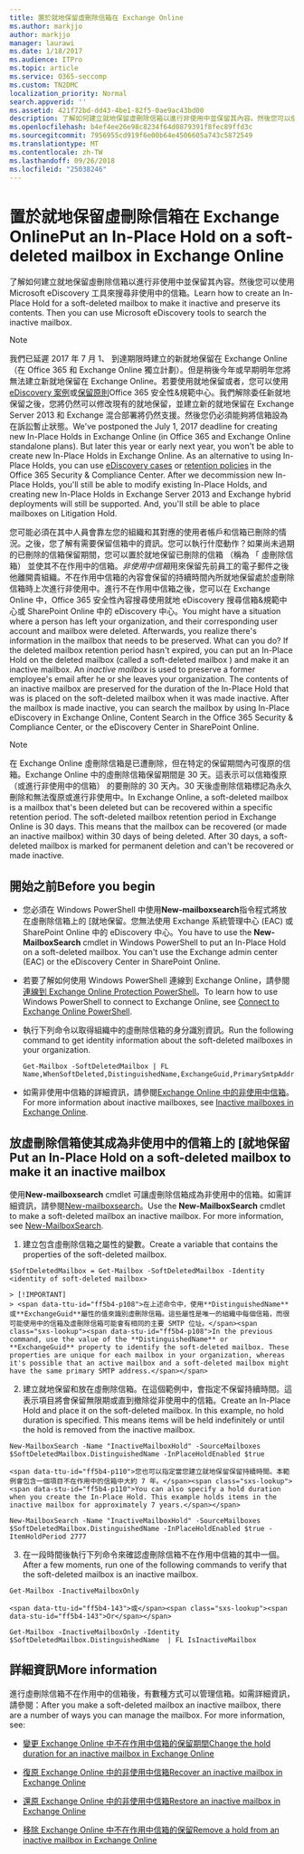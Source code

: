 ```yaml
---
title: 置於就地保留虛刪除信箱在 Exchange Online
ms.author: markjjo
author: markjjo
manager: laurawi
ms.date: 1/18/2017
ms.audience: ITPro
ms.topic: article
ms.service: O365-seccomp
ms.custom: TN2DMC
localization_priority: Normal
search.appverid: ''
ms.assetid: 421f72bd-dd43-4be1-82f5-0ae9ac43bd00
description: 了解如何建立就地保留虛刪除信箱以進行非使用中並保留其內容。然後您可以使用 Microsoft eDiscovery 工具來搜尋非使用中的信箱。
ms.openlocfilehash: b4ef4ee26e98c8234f64d0879391f8fec89ffd3c
ms.sourcegitcommit: 7956955cd919f6e00b64e4506605a743c5872549
ms.translationtype: MT
ms.contentlocale: zh-TW
ms.lasthandoff: 09/26/2018
ms.locfileid: "25038246"
---
```

# <a name="put-an-in-place-hold-on-a-soft-deleted-mailbox-in-exchange-online"></a><span data-ttu-id="ff5b4-104">置於就地保留虛刪除信箱在 Exchange Online</span><span class="sxs-lookup"><span data-stu-id="ff5b4-104">Put an In-Place Hold on a soft-deleted mailbox in Exchange Online</span></span>

<span data-ttu-id="ff5b4-p102">了解如何建立就地保留虛刪除信箱以進行非使用中並保留其內容。然後您可以使用 Microsoft eDiscovery 工具來搜尋非使用中的信箱。</span><span class="sxs-lookup"><span data-stu-id="ff5b4-p102">Learn how to create an In-Place Hold for a soft-deleted mailbox to make it inactive and preserve its contents. Then you can use Microsoft eDiscovery tools to search the inactive mailbox.</span></span>
  
> [!NOTE]
> <span data-ttu-id="ff5b4-p103">我們已延遲 2017 年 7 月 1、 到達期限時建立的新就地保留在 Exchange Online （在 Office 365 和 Exchange Online 獨立計劃）。但是稍後今年或早期明年您將無法建立新就地保留在 Exchange Online。若要使用就地保留或者，您可以使用[eDiscovery 案例](https://go.microsoft.com/fwlink/?linkid=780738)或[保留原則](https://go.microsoft.com/fwlink/?linkid=827811)Office 365 安全性&amp;規範中心。我們解除委任新就地保留之後，您將仍然可以修改現有的就地保留，並建立新的就地保留在 Exchange Server 2013 和 Exchange 混合部署將仍然支援。然後您仍必須能夠將信箱設為在訴訟暫止狀態。</span><span class="sxs-lookup"><span data-stu-id="ff5b4-p103">We've postponed the July 1, 2017 deadline for creating new In-Place Holds in Exchange Online (in Office 365 and Exchange Online standalone plans). But later this year or early next year, you won't be able to create new In-Place Holds in Exchange Online. As an alternative to using In-Place Holds, you can use [eDiscovery cases](https://go.microsoft.com/fwlink/?linkid=780738) or [retention policies](https://go.microsoft.com/fwlink/?linkid=827811) in the Office 365 Security &amp; Compliance Center. After we decommission new In-Place Holds, you'll still be able to modify existing In-Place Holds, and creating new In-Place Holds in Exchange Server 2013 and Exchange hybrid deployments will still be supported. And, you'll still be able to place mailboxes on Litigation Hold.</span></span> 
  
<span data-ttu-id="ff5b4-p104">您可能必須在其中人員會靠左您的組織和其對應的使用者帳戶和信箱已刪除的情況。之後，您了解有需要保留信箱中的資訊。您可以執行什麼動作？如果尚未過期的已刪除的信箱保留期間，您可以置於就地保留已刪除的信箱 （稱為 「 虛刪除信箱） 並使其不在作用中的信箱。*非使用中信箱*用來保留先前員工的電子郵件之後他離開貴組織。不在作用中信箱的內容會保留的持續時間內所就地保留處於虛刪除信箱時上次進行非使用中。進行不在作用中信箱之後，您可以在 Exchange Online 中，Office 365 安全性內容搜尋使用就地 eDiscovery 搜尋信箱&amp;規範中心或 SharePoint Online 中的 eDiscovery 中心。</span><span class="sxs-lookup"><span data-stu-id="ff5b4-p104">You might have a situation where a person has left your organization, and their corresponding user account and mailbox were deleted. Afterwards, you realize there's information in the mailbox that needs to be preserved. What can you do? If the deleted mailbox retention period hasn't expired, you can put an In-Place Hold on the deleted mailbox (called a  soft-deleted mailbox ) and make it an inactive mailbox. An  *inactive mailbox*  is used to preserve a former employee's email after he or she leaves your organization. The contents of an inactive mailbox are preserved for the duration of the In-Place Hold that was is placed on the soft-deleted mailbox when it was made inactive. After the mailbox is made inactive, you can search the mailbox by using In-Place eDiscovery in Exchange Online, Content Search in the Office 365 Security &amp; Compliance Center, or the eDiscovery Center in SharePoint Online.</span></span> 
  
> [!NOTE]
> <span data-ttu-id="ff5b4-p105">在 Exchange Online 虛刪除信箱是已遭刪除，但在特定的保留期間內可復原的信箱。Exchange Online 中的虛刪除信箱保留期間是 30 天。這表示可以信箱復原 （或進行非使用中的信箱） 的要刪除的 30 天內。30 天後虛刪除信箱標記為永久刪除和無法復原或進行非使用中。</span><span class="sxs-lookup"><span data-stu-id="ff5b4-p105">In Exchange Online, a soft-deleted mailbox is a mailbox that's been deleted but can be recovered within a specific retention period. The soft-deleted mailbox retention period in Exchange Online is 30 days. This means that the mailbox can be recovered (or made an inactive mailbox) within 30 days of being deleted. After 30 days, a soft-deleted mailbox is marked for permanent deletion and can't be recovered or made inactive.</span></span> 
  
## <a name="before-you-begin"></a><span data-ttu-id="ff5b4-123">開始之前</span><span class="sxs-lookup"><span data-stu-id="ff5b4-123">Before you begin</span></span>
<span data-ttu-id="ff5b4-124"><a name="sectionSection0"> </a></span><span class="sxs-lookup"><span data-stu-id="ff5b4-124"></span></span>

- <span data-ttu-id="ff5b4-p106">您必須在 Windows PowerShell 中使用**New-mailboxsearch**指令程式將放在虛刪除信箱上的 [就地保留。您無法使用 Exchange 系統管理中心 (EAC) 或 SharePoint Online 中的 eDiscovery 中心。</span><span class="sxs-lookup"><span data-stu-id="ff5b4-p106">You have to use the **New-MailboxSearch** cmdlet in Windows PowerShell to put an In-Place Hold on a soft-deleted mailbox. You can't use the Exchange admin center (EAC) or the eDiscovery Center in SharePoint Online.</span></span> 
    
- <span data-ttu-id="ff5b4-127">若要了解如何使用 Windows PowerShell 連線到 Exchange Online，請參閱[連線到 Exchange Online Protection PowerShell](https://go.microsoft.com/fwlink/p/?linkid=396554)。</span><span class="sxs-lookup"><span data-stu-id="ff5b4-127">To learn how to use Windows PowerShell to connect to Exchange Online, see [Connect to Exchange Online PowerShell](https://go.microsoft.com/fwlink/p/?linkid=396554).</span></span>
    
- <span data-ttu-id="ff5b4-128">執行下列命令以取得組織中的虛刪除信箱的身分識別資訊。</span><span class="sxs-lookup"><span data-stu-id="ff5b4-128">Run the following command to get identity information about the soft-deleted mailboxes in your organization.</span></span> 
    
  ```
  Get-Mailbox -SoftDeletedMailbox | FL Name,WhenSoftDeleted,DistinguishedName,ExchangeGuid,PrimarySmtpAddress
  ```

- <span data-ttu-id="ff5b4-129">如需非使用中信箱的詳細資訊，請參閱[Exchange Online 中的非使用中信箱](http://technet.microsoft.com/library/2f2948c5-1c5a-4643-865c-b36e4ac1414b.aspx)。</span><span class="sxs-lookup"><span data-stu-id="ff5b4-129">For more information about inactive mailboxes, see [Inactive mailboxes in Exchange Online](http://technet.microsoft.com/library/2f2948c5-1c5a-4643-865c-b36e4ac1414b.aspx).</span></span>
    
## <a name="put-an-in-place-hold-on-a-soft-deleted-mailbox-to-make-it-an-inactive-mailbox"></a><span data-ttu-id="ff5b4-130">放虛刪除信箱使其成為非使用中的信箱上的 [就地保留</span><span class="sxs-lookup"><span data-stu-id="ff5b4-130">Put an In-Place Hold on a soft-deleted mailbox to make it an inactive mailbox</span></span>
<span data-ttu-id="ff5b4-131"><a name="sectionSection1"> </a></span><span class="sxs-lookup"><span data-stu-id="ff5b4-131"></span></span>

<span data-ttu-id="ff5b4-p107">使用**New-mailboxsearch** cmdlet 可讓虛刪除信箱成為非使用中的信箱。如需詳細資訊，請參閱[New-mailboxsearch](http://technet.microsoft.com/library/74303b47-bb49-407c-a43b-590356eae35c.aspx)。</span><span class="sxs-lookup"><span data-stu-id="ff5b4-p107">Use the **New-MailboxSearch** cmdlet to make a soft-deleted mailbox an inactive mailbox. For more information, see [New-MailboxSearch](http://technet.microsoft.com/library/74303b47-bb49-407c-a43b-590356eae35c.aspx).</span></span>
  
1. <span data-ttu-id="ff5b4-134">建立包含虛刪除信箱之屬性的變數。</span><span class="sxs-lookup"><span data-stu-id="ff5b4-134">Create a variable that contains the properties of the soft-deleted mailbox.</span></span> 
    
  ```
  $SoftDeletedMailbox = Get-Mailbox -SoftDeletedMailbox -Identity <identity of soft-deleted mailbox>
  ```

    > [!IMPORTANT]
    > <span data-ttu-id="ff5b4-p108">在上述命令中，使用**DistinguishedName**或**ExchangeGuid**屬性的值來識別虛刪除信箱。這些屬性是唯一的組織中每個信箱，而很可能使用中的信箱及虛刪除信箱可能會有相同的主要 SMTP 位址。</span><span class="sxs-lookup"><span data-stu-id="ff5b4-p108">In the previous command, use the value of the **DistinguishedName** or **ExchangeGuid** property to identify the soft-deleted mailbox. These properties are unique for each mailbox in your organization, whereas it's possible that an active mailbox and a soft-deleted mailbox might have the same primary SMTP address.</span></span> 
  
2. <span data-ttu-id="ff5b4-p109">建立就地保留和放在虛刪除信箱。在這個範例中，會指定不保留持續時間。這表示項目將會保留無限期或直到撤除從非使用中的信箱。</span><span class="sxs-lookup"><span data-stu-id="ff5b4-p109">Create an In-Place Hold and place it on the soft-deleted mailbox. In this example, no hold duration is specified. This means items will be held indefinitely or until the hold is removed from the inactive mailbox.</span></span>
    
  ```
  New-MailboxSearch -Name "InactiveMailboxHold" -SourceMailboxes $SoftDeletedMailbox.DistinguishedName -InPlaceHoldEnabled $true
  
  ```

    <span data-ttu-id="ff5b4-p110">您也可以指定當您建立就地保留保留持續時間。本範例會包含一個項目不在作用中的信箱中大約 7 年。</span><span class="sxs-lookup"><span data-stu-id="ff5b4-p110">You can also specify a hold duration when you create the In-Place Hold. This example holds items in the inactive mailbox for approximately 7 years.</span></span>
    
  ```
  New-MailboxSearch -Name "InactiveMailboxHold" -SourceMailboxes $SoftDeletedMailbox.DistinguishedName -InPlaceHoldEnabled $true -ItemHoldPeriod 2777
  ```

3. <span data-ttu-id="ff5b4-142">在一段時間後執行下列命令來確認虛刪除信箱不在作用中信箱的其中一個。</span><span class="sxs-lookup"><span data-stu-id="ff5b4-142">After a few moments, run one of the following commands to verify that the soft-deleted mailbox is an inactive mailbox.</span></span>
    
  ```
  Get-Mailbox -InactiveMailboxOnly
  ```

    <span data-ttu-id="ff5b4-143">或</span><span class="sxs-lookup"><span data-stu-id="ff5b4-143">Or</span></span>
    
  ```
  Get-Mailbox -InactiveMailboxOnly -Identity $SoftDeletedMailbox.DistinguishedName  | FL IsInactiveMailbox
  ```

## <a name="more-information"></a><span data-ttu-id="ff5b4-144">詳細資訊</span><span class="sxs-lookup"><span data-stu-id="ff5b4-144">More information</span></span>
<span data-ttu-id="ff5b4-145"><a name="sectionSection2"> </a></span><span class="sxs-lookup"><span data-stu-id="ff5b4-145"></span></span>

<span data-ttu-id="ff5b4-p111">進行虛刪除信箱不在作用中的信箱後，有數種方式可以管理信箱。如需詳細資訊，請參閱：</span><span class="sxs-lookup"><span data-stu-id="ff5b4-p111">After you make a soft-deleted mailbox an inactive mailbox, there are a number of ways you can manage the mailbox. For more information, see:</span></span>
  
- [<span data-ttu-id="ff5b4-148">變更 Exchange Online 中不在作用中信箱的保留期間</span><span class="sxs-lookup"><span data-stu-id="ff5b4-148">Change the hold duration for an inactive mailbox in Exchange Online</span></span>](http://technet.microsoft.com/library/96eb634e-af2f-454e-8014-b698396811c4.aspx)
    
- [<span data-ttu-id="ff5b4-149">復原 Exchange Online 中的非使用中信箱</span><span class="sxs-lookup"><span data-stu-id="ff5b4-149">Recover an inactive mailbox in Exchange Online</span></span>](http://technet.microsoft.com/library/283838b4-66ba-4c34-b221-e1a3875e1d29.aspx)
    
- [<span data-ttu-id="ff5b4-150">還原 Exchange Online 中的非使用中信箱</span><span class="sxs-lookup"><span data-stu-id="ff5b4-150">Restore an inactive mailbox in Exchange Online</span></span>](http://technet.microsoft.com/library/1fb02feb-49e5-4485-aec5-9f1537b772b6.aspx)
    
- [<span data-ttu-id="ff5b4-151">移除 Exchange Online 中不在作用中信箱的保留</span><span class="sxs-lookup"><span data-stu-id="ff5b4-151">Remove a hold from an inactive mailbox in Exchange Online</span></span>](http://technet.microsoft.com/library/930a98c3-cd81-4aaa-8e22-19714cb2b731.aspx)
    

